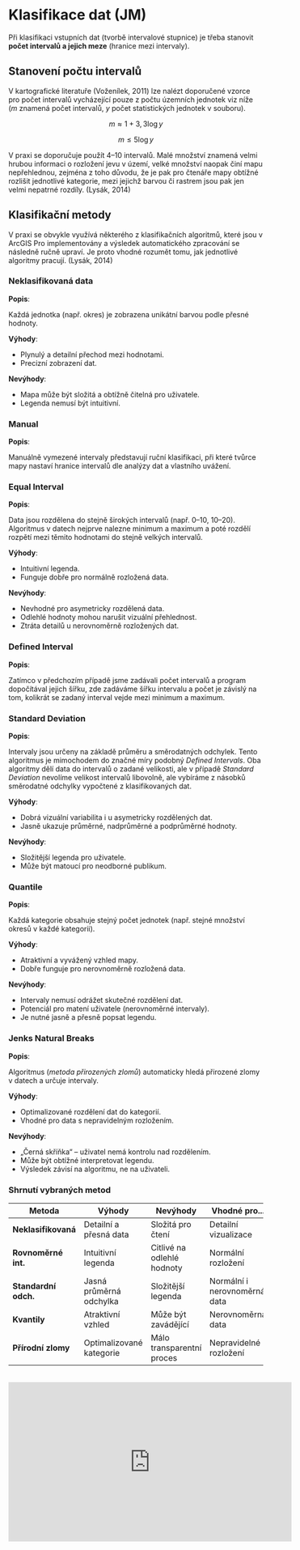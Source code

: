 <script id="MathJax-script" async src="https://cdn.jsdelivr.net/npm/mathjax@3/es5/tex-mml-chtml.js"></script>

# Klasifikace dat (JM)
Při klasifikaci vstupních dat (tvorbě intervalové stupnice) je třeba stanovit **počet intervalů a jejich meze** (hranice mezi intervaly).

## Stanovení počtu intervalů
V kartografické literatuře (Voženílek, 2011) lze nalézt doporučené vzorce pro počet intervalů vycházející pouze z počtu územních jednotek viz níže (*m* znamená počet intervalů, *y* počet statistických jednotek v souboru).

$$
m \approx 1 + 3,3 \log y
$$

$$
m \leq 5 \log y
$$


V praxi se doporučuje použít 4–10 intervalů. Malé množství znamená velmi hrubou informaci o rozložení jevu v území, velké množství naopak činí mapu nepřehlednou, zejména z toho důvodu, že je pak pro čtenáře mapy obtížné rozlišit jednotlivé kategorie, mezi jejichž barvou či rastrem jsou pak jen velmi nepatrné rozdíly. (Lysák, 2014)

## Klasifikační metody
V praxi se obvykle využívá některého z klasifikačních algoritmů, které jsou v ArcGIS Pro implementovány a výsledek automatického zpracování se následně ručně upraví. Je proto vhodné rozumět tomu, jak jednotlivé algoritmy pracují. (Lysák, 2014)

### Neklasifikovaná data

**Popis**:

Každá jednotka (např. okres) je zobrazena unikátní barvou podle přesné hodnoty.

**Výhody**:

-   Plynulý a detailní přechod mezi hodnotami.
-   Precizní zobrazení dat.

**Nevýhody**:

-   Mapa může být složitá a obtížně čitelná pro uživatele.
-   Legenda nemusí být intuitivní.

### Manual

**Popis**:

Manuálně vymezené intervaly představují ruční klasifikaci, při které tvůrce mapy nastaví hranice intervalů dle analýzy dat a vlastního uvážení.

### Equal Interval

**Popis**:

Data jsou rozdělena do stejně širokých intervalů (např. 0–10, 10–20). Algoritmus v datech nejprve nalezne minimum a maximum a poté rozdělí rozpětí mezi těmito hodnotami do stejně velkých intervalů.

**Výhody**:

-   Intuitivní legenda.
-   Funguje dobře pro normálně rozložená data.

**Nevýhody**:

-   Nevhodné pro asymetricky rozdělená data.
-   Odlehlé hodnoty mohou narušit vizuální přehlednost.
-   Ztráta detailů u nerovnoměrně rozložených dat.

### Defined Interval

**Popis**:

Zatímco v předchozím případě jsme zadávali počet intervalů a program dopočítával jejich šířku, zde zadáváme šířku intervalu a počet je závislý na tom, kolikrát se zadaný interval vejde mezi minimum a maximum.

### Standard Deviation

**Popis**:

Intervaly jsou určeny na základě průměru a směrodatných odchylek. Tento algoritmus je mimochodem do značné míry podobný *Defined Intervals*. Oba algoritmy dělí data do intervalů o zadané velikosti, ale v případě *Standard Deviation* nevolíme velikost intervalů libovolně, ale vybíráme z násobků směrodatné odchylky vypočtené z klasifikovaných dat.

**Výhody**:

-   Dobrá vizuální variabilita i u asymetricky rozdělených dat.
-   Jasně ukazuje průměrné, nadprůměrné a podprůměrné hodnoty.

**Nevýhody**:

-   Složitější legenda pro uživatele.
-   Může být matoucí pro neodborné publikum.

### Quantile

**Popis**:

Každá kategorie obsahuje stejný počet jednotek (např. stejné množství okresů v každé kategorii).

**Výhody**:

-   Atraktivní a vyvážený vzhled mapy.
-   Dobře funguje pro nerovnoměrně rozložená data.

**Nevýhody**:

-   Intervaly nemusí odrážet skutečné rozdělení dat.
-   Potenciál pro matení uživatele (nerovnoměrné intervaly).
-   Je nutné jasně a přesně popsat legendu.

### Jenks Natural Breaks

**Popis**:

Algoritmus (*metoda přirozených zlomů*) automaticky hledá přirozené zlomy v datech a určuje intervaly.

**Výhody**:

-   Optimalizované rozdělení dat do kategorií.
-   Vhodné pro data s nepravidelným rozložením.

**Nevýhody**:

-   „Černá skříňka“ – uživatel nemá kontrolu nad rozdělením.
-   Může být obtížné interpretovat legendu.
-   Výsledek závisí na algoritmu, ne na uživateli.

### Shrnutí vybraných metod

| **Metoda**         | **Výhody**                         | **Nevýhody**                     | **Vhodné pro...**            |
|--------------------|------------------------------------|----------------------------------|------------------------------|
| **Neklasifikovaná** | Detailní a přesná data            | Složitá pro čtení                | Detailní vizualizace         |
| **Rovnoměrné int.** | Intuitivní legenda                | Citlivé na odlehlé hodnoty       | Normální rozložení           |
| **Standardní odch.**| Jasná průměrná odchylka           | Složitější legenda               | Normální i nerovnoměrná data |
| **Kvantily**        | Atraktivní vzhled                 | Může být zavádějící              | Nerovnoměrná data            |
| **Přírodní zlomy**  | Optimalizované kategorie          | Málo transparentní proces        | Nepravidelné rozložení       |

<br>

<div style="text-align: center;">
<iframe width="560" height="315" src="https://www.youtube.com/embed/R1Tfla2DieQ?si=tpDmtmJjLlymgdaa" title="YouTube video player" frameborder="0" allow="accelerometer; autoplay; clipboard-write; encrypted-media; gyroscope; picture-in-picture; web-share" referrerpolicy="strict-origin-when-cross-origin" allowfullscreen></iframe>
</div>